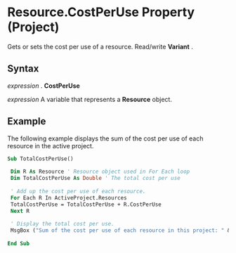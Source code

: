 
# Resource.CostPerUse Property (Project)

Gets or sets the cost per use of a resource. Read/write  **Variant** .


## Syntax

 _expression_ . **CostPerUse**

 _expression_ A variable that represents a **Resource** object.


## Example

The following example displays the sum of the cost per use of each resource in the active project.


```vb
Sub TotalCostPerUse() 
 
 Dim R As Resource ' Resource object used in For Each loop 
 Dim TotalCostPerUse As Double ' The total cost per use 
 
 ' Add up the cost per use of each resource. 
 For Each R In ActiveProject.Resources 
 TotalCostPerUse = TotalCostPerUse + R.CostPerUse 
 Next R 
 
 ' Display the total cost per use. 
 MsgBox ("Sum of the cost per use of each resource in this project: " &amp; TotalCostPerUse) 
 
End Sub
```

